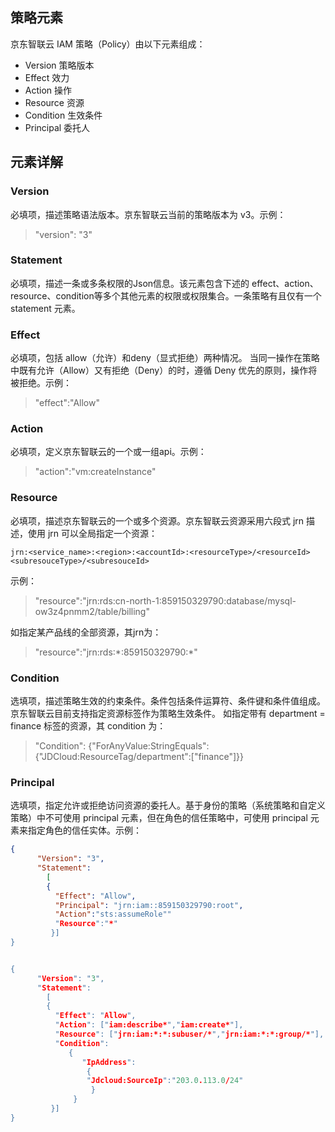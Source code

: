 ## 策略元素
京东智联云 IAM 策略（Policy）由以下元素组成：
- Version 策略版本
- Effect 效力
- Action 操作
- Resource 资源
- Condition 生效条件
- Principal 委托人

## 元素详解

### Version
必填项，描述策略语法版本。京东智联云当前的策略版本为 v3。示例：
> "version": "3"

### Statement
必填项，描述一条或多条权限的Json信息。该元素包含下述的 effect、action、resource、condition等多个其他元素的权限或权限集合。一条策略有且仅有一个statement 元素。

### Effect
必填项，包括 allow（允许）和deny（显式拒绝）两种情况。
当同一操作在策略中既有允许（Allow）又有拒绝（Deny）的时，遵循 Deny 优先的原则，操作将被拒绝。示例：
> "effect":"Allow"

### Action
必填项，定义京东智联云的一个或一组api。示例：
> "action":"vm:createInstance"

### Resource
必填项，描述京东智联云的一个或多个资源。京东智联云资源采用六段式 jrn 描述，使用 jrn 可以全局指定一个资源：

    jrn:<service_name>:<region>:<accountId>:<resourceType>/<resourceId><subresouceType>/<subresouceId>
    
示例：
> "resource":"jrn:rds:cn-north-1:859150329790:database/mysql-ow3z4pnmm2/table/billing"

如指定某产品线的全部资源，其jrn为：
> "resource":"jrn:rds:\*:859150329790:\*"

### Condition
选填项，描述策略生效的约束条件。条件包括条件运算符、条件键和条件值组成。京东智联云目前支持指定资源标签作为策略生效条件。
如指定带有 department = finance 标签的资源，其 condition 为：
> "Condition": {"ForAnyValue:StringEquals": {"JDCloud:ResourceTag/department":\["finance"\]}}

### Principal
选填项，指定允许或拒绝访问资源的委托人。基于身份的策略（系统策略和自定义策略）中不可使用 principal 元素，但在角色的信任策略中，可使用 principal 元素来指定角色的信任实体。示例：
```json
{
      "Version": "3",
      "Statement":
        [
        {
          "Effect": "Allow",
          "Principal": "jrn:iam::859150329790:root",
          "Action":"sts:assumeRole""
          "Resource":"*"
         }]
}


{
      "Version": "3",
      "Statement":
        [
        {
          "Effect": "Allow",
          "Action": ["iam:describe*","iam:create*"],
          "Resource": ["jrn:iam:*:*:subuser/*","jrn:iam:*:*:group/*"],
          "Condition":
             {
                "IpAddress":
                 {
                 "Jdcloud:SourceIp":"203.0.113.0/24"
                  }
              }
         }]
}
